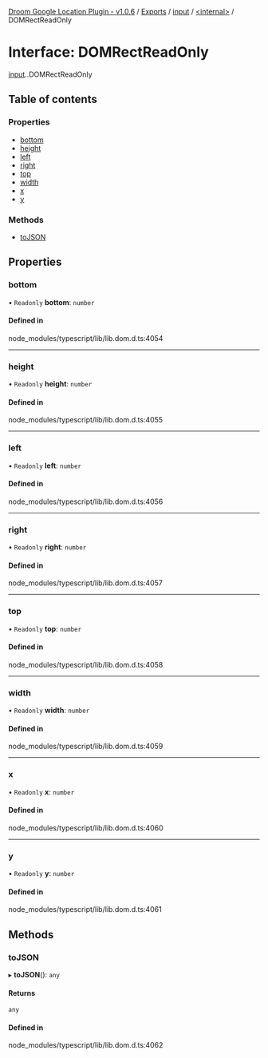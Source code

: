 [Droom Google Location Plugin - v1.0.6](../README.md) / [Exports](../modules.md) / [input](../modules/input.md) / [<internal\>](../modules/input._internal_.md) / DOMRectReadOnly

# Interface: DOMRectReadOnly

[input](../modules/input.md).[<internal>](../modules/input._internal_.md).DOMRectReadOnly

## Table of contents

### Properties

- [bottom](input._internal_.DOMRectReadOnly.md#bottom)
- [height](input._internal_.DOMRectReadOnly.md#height)
- [left](input._internal_.DOMRectReadOnly.md#left)
- [right](input._internal_.DOMRectReadOnly.md#right)
- [top](input._internal_.DOMRectReadOnly.md#top)
- [width](input._internal_.DOMRectReadOnly.md#width)
- [x](input._internal_.DOMRectReadOnly.md#x)
- [y](input._internal_.DOMRectReadOnly.md#y)

### Methods

- [toJSON](input._internal_.DOMRectReadOnly.md#tojson)

## Properties

### bottom

• `Readonly` **bottom**: `number`

#### Defined in

node_modules/typescript/lib/lib.dom.d.ts:4054

___

### height

• `Readonly` **height**: `number`

#### Defined in

node_modules/typescript/lib/lib.dom.d.ts:4055

___

### left

• `Readonly` **left**: `number`

#### Defined in

node_modules/typescript/lib/lib.dom.d.ts:4056

___

### right

• `Readonly` **right**: `number`

#### Defined in

node_modules/typescript/lib/lib.dom.d.ts:4057

___

### top

• `Readonly` **top**: `number`

#### Defined in

node_modules/typescript/lib/lib.dom.d.ts:4058

___

### width

• `Readonly` **width**: `number`

#### Defined in

node_modules/typescript/lib/lib.dom.d.ts:4059

___

### x

• `Readonly` **x**: `number`

#### Defined in

node_modules/typescript/lib/lib.dom.d.ts:4060

___

### y

• `Readonly` **y**: `number`

#### Defined in

node_modules/typescript/lib/lib.dom.d.ts:4061

## Methods

### toJSON

▸ **toJSON**(): `any`

#### Returns

`any`

#### Defined in

node_modules/typescript/lib/lib.dom.d.ts:4062
